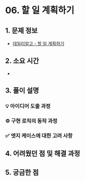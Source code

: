 # 06. 할 일 계획하기

## 1. 문제 정보
- [데일리알고 - 할 일 계획하기](https://dailyalgo.kr/ko/problems/186)

## 2. 소요 시간
- 

## 3. 풀이 설명
### 💡 아이디어 도출 과정

### ⚙️ 구현 로직의 동작 과정

### ✅ 엣지 케이스에 대한 고려 사항

## 4. 어려웠던 점 및 해결 과정

## 5. 궁금한 점

